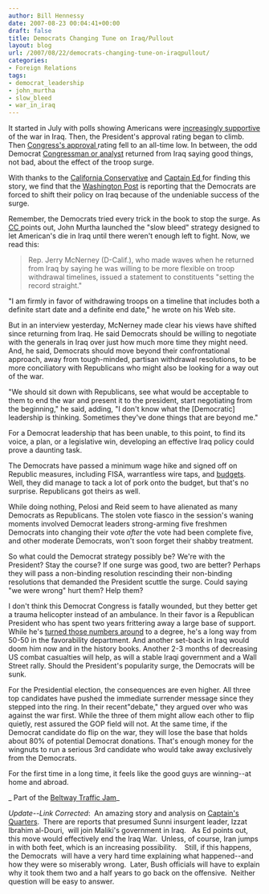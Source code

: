 ```yaml
---
author: Bill Hennessy
date: 2007-08-23 00:04:41+00:00
draft: false
title: Democrats Changing Tune on Iraq/Pullout
layout: blog
url: /2007/08/22/democrats-changing-tune-on-iraqpullout/
categories:
- Foreign Relations
tags:
- democrat_leadership
- john_murtha
- slow_bleed
- war_in_iraq
---
```


It started in July with polls showing Americans were [increasingly supportive](https://hennessysview.com/?p=8116) of the war in Iraq. Then, the President's approval rating began to climb. Then [Congress's approval ](https://www.captainsquartersblog.com/mt/archives/011797.php)rating fell to an all-time low. In between, the odd Democrat [Congressman or analyst](https://hennessysview.com/?p=8094) returned from Iraq saying good things, not bad, about the effect of the troop surge.

With thanks to the [California Conservative](https://www.californiaconservative.org/military/changing-course-in-iraq/) and [Captain Ed ](https://www.captainsquartersblog.com/mt/archives/011861.php)for finding this story, we find that the [Washington Post](https://www.washingtonpost.com/wp-dyn/content/article/2007/08/21/AR2007082102025_pf.html) is reporting that the Democrats are forced to shift their policy on Iraq because of the undeniable success of the surge.

Remember, the Democrats tried every trick in the book to stop the surge. As [CC ](https://www.californiaconservative.org/military/changing-course-in-iraq/)points out, John Murtha launched the "slow bleed" strategy designed to let American's die in Iraq until there weren't enough left to fight. Now, we read this:


> Rep. Jerry McNerney (D-Calif.), who made waves when he returned from Iraq by saying he was willing to be more flexible on troop withdrawal timelines, issued a statement to constituents "setting the record straight."

"I am firmly in favor of withdrawing troops on a timeline that includes both a definite start date and a definite end date," he wrote on his Web site.

But in an interview yesterday, McNerney made clear his views have shifted since returning from Iraq. He said Democrats should be willing to negotiate with the generals in Iraq over just how much more time they might need. And, he said, Democrats should move beyond their confrontational approach, away from tough-minded, partisan withdrawal resolutions, to be more conciliatory with Republicans who might also be looking for a way out of the war.

"We should sit down with Republicans, see what would be acceptable to them to end the war and present it to the president, start negotiating from the beginning," he said, adding, "I don't know what the [Democratic] leadership is thinking. Sometimes they've done things that are beyond me."


For a Democrat leadership that has been unable, to this point, to find its voice, a plan, or a legislative win, developing an effective Iraq policy could prove a daunting task.

The Democrats have passed a minimum wage hike and signed off on Republic measures, including FISA, warrantless wire taps, and [budgets](https://www.msnbc.msn.com/id/18830746/site/newsweek). Well, they did manage to tack a lot of pork onto the budget, but that's no surprise. Republicans got theirs as well.

While doing nothing, Pelosi and Reid seem to have alienated as many Democrats as Republicans. The stolen vote fiasco in the session's waning moments involved Democrat leaders strong-arming five freshmen Democrats into changing their vote _after_ the vote had been complete five, and other moderate Democrats, won't soon forget their shabby treatment.

So what could the Democrat strategy possibly be? We're with the President? Stay the course? If one surge was good, two are better? Perhaps they will pass a non-binding resolution rescinding their non-binding resolutions that demanded the President scuttle the surge. Could saying "we were wrong" hurt them? Help them?

I don't think this Democrat Congress is fatally wounded, but they better get a trauma helicopter instead of an ambulance. In their favor is a Republican President who has spent two years frittering away a large base of support. While he's [turned those numbers around](https://hennessysview.com/?p=8124) to a degree, he's a long way from 50-50 in the favorability department. And another set-back in Iraq would doom him now and in the history books. Another 2-3 months of decreasing US combat casualties will help, as will a stable Iraqi government and a Wall Street rally. Should the President's popularity surge, the Democrats will be sunk.

For the Presidential election, the consequences are even higher. All three top candidates have pushed the immediate surrender message since they stepped into the ring. In their recent"debate," they argued over who was against the war first. While the three of them might allow each other to flip quietly, rest assured the GOP field will not. At the same time, if the Democrat candidate do flip on the war, they will lose the base that holds about 80% of potential Democrat donations. That's enough money for the wingnuts to run a serious 3rd candidate who would take away exclusively from the Democrats.

For the first time in a long time, it feels like the good guys are winning--at home and abroad.

_ Part of the [Beltway Traffic Jam](https://www.outsidethebeltway.com/archives/2007/08/beltway_traffic_jam-542/)_

_Update--Link Corrected_:  An amazing story and analysis on [Captain's Quarters](https://www.captainsquartersblog.com/mt/archives/011890.php).  There are reports that presumed Sunni insurgent leader, Izzat Ibrahim al-Douri,  will join Maliki's government in Iraq.   As Ed points out, this move would effectively end the Iraq War.  Unless, of course, Iran jumps in with both feet, which is an increasing possibility.    Still, if this happens, the Democrats  will have a very hard time explaining what happened--and how they were so miserably wrong.  Later, Bush officials will have to explain why it took them two and a half years to go back on the offensive.  Neither question will be easy to answer.

